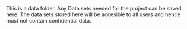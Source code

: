 This is a data folder. 
Any Data sets needed for the project can be saved here.
The data sets stored here will be accesible to all users and hence must not contain confidential data. 
